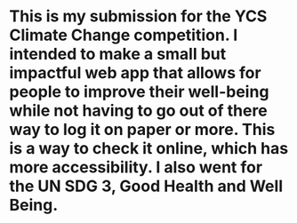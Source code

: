 # This is my submission for the YCS Climate Change competition. I intended to make a small but impactful web app that allows for people to improve their well-being while not having to go out of there way to log it on paper or more. This is a way to check it online, which has more accessibility. I also went for the UN SDG 3, Good Health and Well Being.
